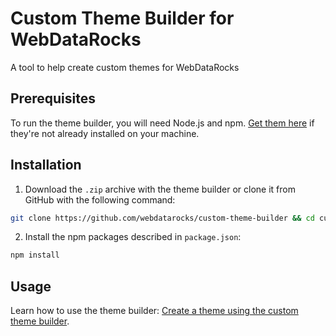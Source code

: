# Custom Theme Builder for WebDataRocks
A tool to help create custom themes for WebDataRocks

## Prerequisites

To run the theme builder, you will need Node.js and npm. [Get them here](https://docs.npmjs.com/downloading-and-installing-node-js-and-npm) if they're not already installed on your machine.

## Installation

1. Download the `.zip` archive with the theme builder or clone it from GitHub with the following command:

```bash
git clone https://github.com/webdatarocks/custom-theme-builder && cd custom-theme-builder
```

2. Install the npm packages described in `package.json`: 

```bash
npm install
```

## Usage
Learn how to use the theme builder: [Create a theme using the custom theme builder](https://www.webdatarocks.com/doc/custom-report-themes/#custom-theme-builder).
